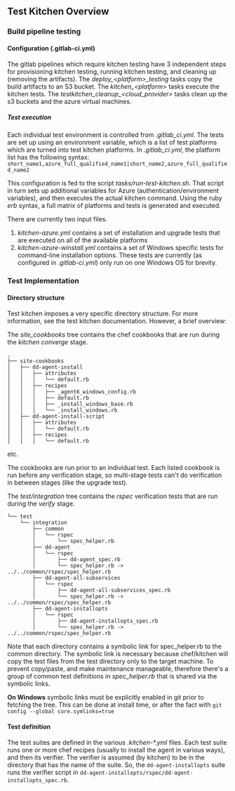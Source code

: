 ## Test Kitchen Overview

### Build pipeline testing

#### Configuration (.gitlab-ci.yml)

The gitlab pipelines which require kitchen testing have 3 independent steps for provisioning kitchen testing, running kitchen testing, and cleaning up (removing the artifacts).  The _deploy\_\<platform\>\_testing_ tasks copy the build artifacts to an S3 bucket.  The _kitchen\_\<platform\>_ tasks execute the kitchen tests.  The _testkitchen\_cleanup\_\<cloud_provider\>_ tasks clean up the s3 buckets and the azure virtual machines.

##### Test execution

Each individual test environment is controlled from _.gitlab\_ci.yml_.  The tests are set up using an environment variable, which is a list of test platforms which are turned into test kitchen platforms.  In _.gitlab\_ci.yml_, the platform list has the following syntax:
        `short_name1,azure_full_qualified_name1|short_name2,azure_full_qualified_name2`

This configuration is fed to the script _tasks/run-test-kitchen.sh_. That script in turn sets up additional variables for Azure (authentication/environment variables), and then executes the actual kitchen command.  Using the ruby _erb_ syntax, a full matrix of platforms and tests is generated and executed.

There are currently two input files.
1. _kitchen-azure.yml_ contains a set of installation and upgrade tests that are executed on all of the available platforms
2. _kitchen-azure-winstall.yml_ contains a set of  Windows specific tests for command-line installation options. These tests are currently (as configured in _.gitlab-ci.yml_) only run on one Windows OS for brevity.

### Test Implementation

#### Directory structure

Test kitchen imposes a very specific directory structure.  For more information, see the test kitchen documentation.  However, a brief overview:

The _site\_cookbooks_ tree contains the chef cookbooks that are run during the _kitchen converge_ stage.  
```
.
├── site-cookbooks
│   ├── dd-agent-install
│   │   ├── attributes
│   │   │   └── default.rb
│   │   ├── recipes
│   │   │   ├── _agent6_windows_config.rb
│   │   │   ├── default.rb
│   │   │   ├── _install_windows_base.rb
│   │   │   └── _install_windows.rb
│   ├── dd-agent-install-script
│   │   ├── attributes
│   │   │   └── default.rb
│   │   ├── recipes
│   │   │   └── default.rb
```
etc.

The cookbooks are run prior to an individual test.  Each listed cookbook is run before any verification stage, so multi-stage tests can't do verification in between stages (like the upgrade test).

The _test/integration_ tree contains the _rspec_ verification tests that are run during the _verify_ stage.

```
└── test
    └── integration
        ├── common
        │   └── rspec
        │       └── spec_helper.rb
        ├── dd-agent
        │   └── rspec
        │       ├── dd-agent_spec.rb
        │       └── spec_helper.rb -> ../../common/rspec/spec_helper.rb
        ├── dd-agent-all-subservices
        │   └── rspec
        │       ├── dd-agent-all-subservices_spec.rb
        │       └── spec_helper.rb -> ../../common/rspec/spec_helper.rb
        ├── dd-agent-installopts
        │   └── rspec
        │       ├── dd-agent-installopts_spec.rb
        │       └── spec_helper.rb -> ../../common/rspec/spec_helper.rb
```
Note that each directory contains a symbolic link for spec_helper.rb to the common directory.  The symbolic link is necessary because chef/kitchen will copy the test files from the test directory only to the target machine.  To prevent copy/paste, and make maintenance manageable, therefore there's a group of common test definitions in _spec\_helper.rb_ that is shared via the symbolic links.

**On Windows** symbolic links must be explicitly enabled in git prior to fetching the tree.  This can be done at install time, or after the fact with `git config --global core.symlinks=true`

#### Test definition

The test suites are defined in the various _.kitchen-*.yml_ files.  Each test suite runs one or more chef recipes (usually to install the agent in various ways), and then its verifier.  The verifier is assumed (by kitchen) to be in the directory that has the name of the suite.  So, the `dd-agent-installopts` suite runs the verifier script in `dd-agent-installopts/rspec/dd-agent-installopts_spec.rb`.